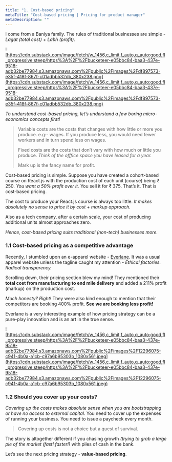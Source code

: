 ```yaml
---
title: "1. Cost-based pricing"
metaTitle: "Cost-based pricing | Pricing for product manager"
metaDescription: ""
---
```


I come from a Baniya family. The rules of traditional businesses are simple - *Lagat (total cost) + Labh (profit).*

![https://cdn.substack.com/image/fetch/w_1456,c_limit,f_auto,q_auto:good,fl_progressive:steep/https%3A%2F%2Fbucketeer-e05bbc84-baa3-437e-9518-adb32be77984.s3.amazonaws.com%2Fpublic%2Fimages%2Fdf897573-e35f-418f-867f-c01adbb532db_380x238.png](https://cdn.substack.com/image/fetch/w_1456,c_limit,f_auto,q_auto:good,fl_progressive:steep/https%3A%2F%2Fbucketeer-e05bbc84-baa3-437e-9518-adb32be77984.s3.amazonaws.com%2Fpublic%2Fimages%2Fdf897573-e35f-418f-867f-c01adbb532db_380x238.png)

*To understand cost-based pricing, let’s understand a few boring micro-economics concepts first!*

> Variable costs are the costs that changes with how little or more you produce. e.g:- wages. If you produce less, you would need fewer workers and in turn spend less on wages.
> 
> 
> Fixed costs are the costs that don’t vary with how much or little you produce. *Think of the offfice space you have leased for a year.*
> 
> Mark up is the fancy name for profit.
> 

Cost-based pricing is simple. Suppose you have created a cohort-based course on React.js with the production cost of each unit (course) being ₹ 250. *You want a 50% profit over it.* You sell it for ₹ 375. That’s it. That is cost-based pricing.

The cost to produce your React.js course is always too little. *It makes absolutely no sense to price it by cost + markup approach.*

Also as a tech company, after a certain scale, your cost of producing additional units almost approaches zero.

*Hence, cost-based pricing suits traditional (non-tech) businesses more.*

### 1.1 Cost-based pricing as a competitive advantage

Recently, I stumbled upon an e-apparel website - [Everlane](https://www.everlane.com/about). It was a usual apparel website unless the tagline caught my attention - *Ethical factories. Radical transparency.*

Scrolling down, their pricing section blew my mind! They mentioned their **total cost from manufacturing to end mile delivery** and added a 211% profit (markup) on the production cost.

*Much honesty? Right!* They were also kind enough to mention that their competitors are booking 400% profit. **See we are booking less profit!**

Everlane is a very interesting example of how pricing strategy can be a pure-play innovation and is an art in the true sense.

![https://cdn.substack.com/image/fetch/w_1456,c_limit,f_auto,q_auto:good,fl_progressive:steep/https%3A%2F%2Fbucketeer-e05bbc84-baa3-437e-9518-adb32be77984.s3.amazonaws.com%2Fpublic%2Fimages%2F12296075-c941-4b0a-a1cb-c97a6b95303b_1080x561.jpeg](https://cdn.substack.com/image/fetch/w_1456,c_limit,f_auto,q_auto:good,fl_progressive:steep/https%3A%2F%2Fbucketeer-e05bbc84-baa3-437e-9518-adb32be77984.s3.amazonaws.com%2Fpublic%2Fimages%2F12296075-c941-4b0a-a1cb-c97a6b95303b_1080x561.jpeg)

### 1.2 Should you cover up your costs?

*Covering up the costs makes absolute sense when you are bootstrapping or have no access to external capital.* You need to cover up the expenses of running your business. You need to issue a paycheck every month.

> Covering up costs is not a choice but a quest of survival.
> 

The story is altogether different if you chasing growth *(trying to grab a large pie of the market (fast! faster!)* with piles of cash in the bank.

Let’s see the next pricing strategy - **value-based pricing**.


